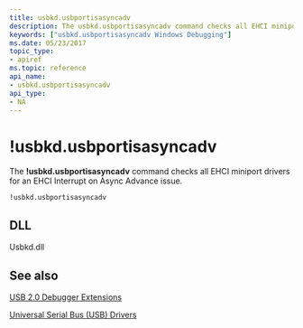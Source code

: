 ```yaml
---
title: usbkd.usbportisasyncadv
description: The usbkd.usbportisasyncadv command checks all EHCI miniport drivers for an EHCI Interrupt on Async Advance issue.
keywords: ["usbkd.usbportisasyncadv Windows Debugging"]
ms.date: 05/23/2017
topic_type:
- apiref
ms.topic: reference
api_name:
- usbkd.usbportisasyncadv
api_type:
- NA
---
```


# !usbkd.usbportisasyncadv


The **!usbkd.usbportisasyncadv** command checks all EHCI miniport drivers for an EHCI Interrupt on Async Advance issue.

```dbgcmd
!usbkd.usbportisasyncadv
```

## <span id="DLL"></span><span id="dll"></span>DLL


Usbkd.dll

## <span id="see_also"></span>See also


[USB 2.0 Debugger Extensions](usb-2-0-extensions.md)

[Universal Serial Bus (USB) Drivers](../usbcon/index.md)

 

